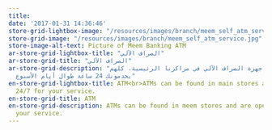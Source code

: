 ```yaml
---
title: 
date: '2017-01-31 14:36:46'
store-grid-lightbox-image: "/resources/images/branch/meem_self_atm_service.jpg"
store-grid-image: "/resources/images/branch/meem_self_atm_service.jpg"
store-image-alt-text: Picture of Meem Banking ATM
ar-store-grid-lightbox-title: "الصراف الآلي"
ar-store-grid-title: "الصراف الآلي"
ar-store-grid-description: "تقدر تلاقي أجهزة الصراف الآلي في مراكزنا الرئيسية، كلهم
  يخدمونك 24 ساعة طوال أيام الأسبوع"
en-store-grid-lightbox-title: ATM<br>ATMs can be found in main stores and are open
  24/7 for your service.
en-store-grid-title: ATM
en-store-grid-description: ATMs can be found in meem stores and are open 24/7 for
  your service.
---
```


